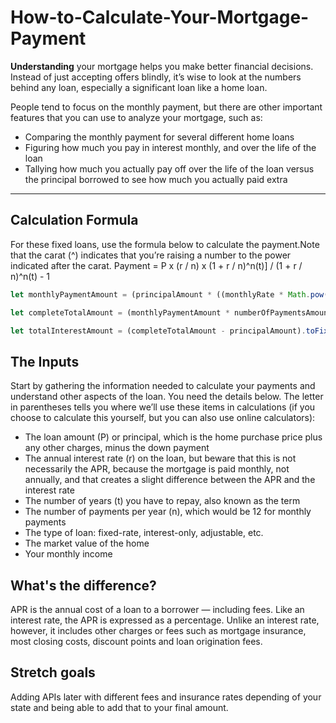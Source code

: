 # How-to-Calculate-Your-Mortgage-Payment

 **Understanding** your mortgage helps you make better financial decisions. Instead of just accepting offers blindly, it’s wise to look at the numbers behind any loan, especially a significant loan like a home loan.

People tend to focus on the monthly payment, but there are other important features that you can use to analyze your mortgage, such as:

* Comparing the monthly payment for several different home loans
* Figuring how much you pay in interest monthly, and over the life of the loan
* Tallying how much you actually pay off over the life of the loan versus the principal borrowed to see how much you actually paid extra

---
## **Calculation Formula**<br>
For these fixed loans, use the formula below to calculate the payment.Note that the carat (^) indicates that you’re raising a number to the power indicated after the carat. 
Payment = P x (r / n) x (1 + r / n)^n(t)] / (1 + r / n)^n(t) - 1
```javascript
let monthlyPaymentAmount = (principalAmount * ((monthlyRate * Math.pow(1 + monthlyRate, numberOfPaymentsAmount)) / (Math.pow(1 + monthlyRate, numberOfPaymentsAmount) - 1))).toFixed(2);

let completeTotalAmount = (monthlyPaymentAmount * numberOfPaymentsAmount).toFixed(2);

let totalInterestAmount = (completeTotalAmount - principalAmount).toFixed(2);
```

## **The Inputs**<br>

Start by gathering the information needed to calculate your payments and understand other aspects of the loan. You need the details below. The letter in parentheses tells you where we’ll use these items in calculations (if you choose to calculate this yourself, but you can also use online calculators):

* The loan amount (P) or principal, which is the home purchase price plus any other charges, minus the down payment
* The annual interest rate (r) on the loan, but beware that this is not necessarily the APR, because the mortgage is paid monthly, not annually, and that creates a slight difference between the APR and the interest rate
* The number of years (t) you have to repay, also known as the term
* The number of payments per year (n), which would be 12 for monthly payments
* The type of loan: fixed-rate, interest-only, adjustable, etc.
* The market value of the home
* Your monthly income

## **What's the difference?**<br> 
APR is the annual cost of a loan to a borrower — including fees. Like an interest rate, the APR is expressed as a percentage. Unlike an interest rate, however, it includes other charges or fees such as mortgage insurance, most closing costs, discount points and loan origination fees.

## **Stretch goals**<br>
Adding APIs later with different fees and insurance rates depending of your state and being able to add that to your final amount.
